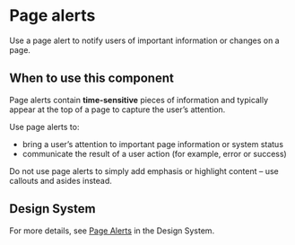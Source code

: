 # Page alerts

Use a page alert to notify users of important information or changes on a page.

## When to use this component

Page alerts contain **time-sensitive** pieces of information and typically appear
at the top of a page to capture the user’s attention.

Use page alerts to:

- bring a user’s attention to important page information or system status
- communicate the result of a user action (for example, error or success)

Do not use page alerts to simply add emphasis or highlight content – use
callouts and asides instead.

## Design System

For more details, see [Page Alerts](https://designsystem.ontario.ca/components/detail/page-alerts.html) in the Design System.
